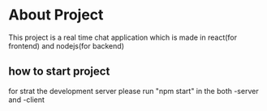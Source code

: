 # About Project

This project is a real time chat application which is made in react(for frontend) and nodejs(for backend) 

## how to start project

for strat the development server please run "npm start" in the both -server and -client
